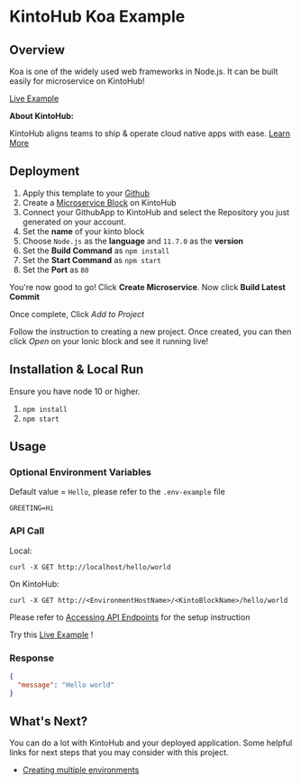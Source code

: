 # KintoHub Koa Example

## Overview

Koa is one of the widely used web frameworks in Node.js. It can be built easily for microservice on KintoHub!

[Live Example](https://8caf94bb-c2e5-45cf-898d-ca5b19954cda.api.master.kintohub.com/koa-example/hello/world)

__About KintoHub:__

KintoHub aligns teams to ship & operate cloud native apps with ease. [Learn More](https://www.kintohub.com)

## Deployment
1. Apply this template to your [Github](https://github.com/kintohub/koa-example/generate)
2. Create a [Microservice Block](https://docs.kintohub.com/docs/kintoblocks/microservices) on KintoHub
3. Connect your GithubApp to KintoHub and select the Repository you just generated on your account.
4. Set the **name** of your kinto block
5. Choose `Node.js` as the **language** and `11.7.0` as the **version**
6. Set the **Build Command** as `npm install`
7. Set the **Start Command** as `npm start`
8. Set the **Port** as `80`

You're now good to go! Click **Create Microservice**. Now click **Build Latest Commit**

Once complete, Click *Add to Project*

Follow the instruction to creating a new project. Once created, you can then click *Open* on your Ionic block and see it running live!

## Installation & Local Run
Ensure you have node 10 or higher.

1. `npm install`
2. `npm start`

## Usage
### Optional Environment Variables
Default value  = `Hello`, please refer to the `.env-example` file
```
GREETING=Hi
```

### API Call
Local:
```
curl -X GET http://localhost/hello/world
```

On KintoHub:
```
curl -X GET http://<EnvironmentHostName>/<KintoBlockName>/hello/world
```
Please refer to [Accessing API Endpoints](https://docs.kintohub.com/docs/features/operating/accessing-endpoints) for the setup instruction

Try this [Live Example](https://8caf94bb-c2e5-45cf-898d-ca5b19954cda.api.master.kintohub.com/koa-example/hello/world) !

### Response
```json
{
  "message": "Hello world"
}
``` 

## What's Next?

You can do a lot with KintoHub and your deployed application. Some helpful links for next steps that you may consider with this project.

* [Creating multiple environments](https://docs.kintohub.com/docs/projects/environments)
